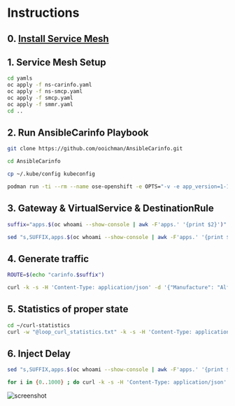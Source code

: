 # Instructions
## 0. [Install Service Mesh](https://docs.openshift.com/container-platform/4.10/service_mesh/v2x/installing-ossm.html#ossm-install-ossm-operator_installing-ossm)

## 1. Service Mesh Setup
```bash
cd yamls
oc apply -f ns-carinfo.yaml
oc apply -f ns-smcp.yaml
oc apply -f smcp.yaml
oc apply -f smmr.yaml
cd ..
```
## 2. Run AnsibleCarinfo Playbook
```bash
git clone https://github.com/ooichman/AnsibleCarinfo.git

cd AnsibleCarinfo

cp ~/.kube/config kubeconfig

podman run -ti --rm --name ose-openshift -e OPTS="-v -e app_version=1-1 -e namespace=carinfo" -v ${HOME}/AnsibleCarinfo/src/:/opt/app-root/src/:Z,rw -v ${HOME}/AnsibleCarinfo/:/opt/app-root/ose-ansible/:Z,ro -e PLAYBOOK_FILE=/opt/app-root/ose-ansible/playbook.yaml -e K8S_AUTH_KUBECONFIG=/opt/app-root/ose-ansible/kubeconfig -e INVENTORY=/opt/app-root/ose-ansible/inventory -e K8S_AUTH_API_KEY=$(oc whoami -t)  -e DEFAULT_LOCAL_TMP=/tmp/  -e K8S_AUTH_HOST=$(oc whoami --show-server) -e K8S_AUTH_VALIDATE_CERTS=false quay.io/two.oes/ose-openshift
```

## 3. Gateway & VirtualService & DestinationRule
```bash
suffix="apps.$(oc whoami --show-console | awk -F'apps.' '{print $2}')"

sed "s,SUFFIX,apps.$(oc whoami --show-console | awk -F'apps.' '{print $2}'),g" yamls/gateway.yaml | oc apply -f - 
```

## 4. Generate traffic
```bash
ROUTE=$(echo "carinfo.$suffix")

curl -k -s -H 'Content-Type: application/json' -d '{"Manufacture": "Alfa Romeo","Module": "Jullieta"}' ${ROUTE}/query | jq
```


## 5. Statistics of proper state
```bash
cd ~/curl-statistics
curl -w "@loop_curl_statistics.txt" -k -s -H 'Content-Type: application/json' -d '{"Manufacture": "Alfa Romeo","Module": "Jullieta"}' ${ROUTE}/query | jq
```


## 6. Inject Delay
```bash
sed "s,SUFFIX,apps.$(oc whoami --show-console | awk -F'apps.' '{print $2}'),g" yamls/virtual-service-with-delay.yaml| oc apply -f -

for i in {0..1000} ; do curl -k -s -H 'Content-Type: application/json' -d '{"Manufacture": "Alfa Romeo","Module": "Jullieta"}' ${ROUTE}/query | jq ; done
```

![screenshot](https://user-images.githubusercontent.com/60185557/211827869-0a7accf9-2fe9-4a28-9ea5-91f31930b437.PNG)

